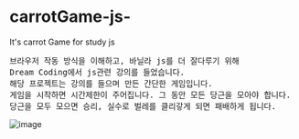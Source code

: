 # carrotGame-js-

It's carrot Game for study js

<pre>
브라우저 작동 방식을 이해하고, 바닐라 js를 더 잘다루기 위해
Dream Coding에서 js관련 강의를 들었습니다.
해당 프로젝트는 강의를 들으며 만든 간단한 게임입니다.
게임을 시작하면 시간제한이 주어집니다. 그 동안 모든 당근을 모아야 합니다.
당근을 모두 모으면 승리, 실수로 벌레를 클리갛게 되면 패배하게 됩니다.
</pre>

![image](https://user-images.githubusercontent.com/61826309/111866982-7978a380-89b4-11eb-921c-51374d8e0501.png)
